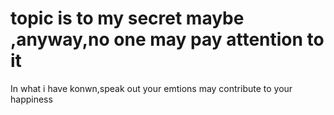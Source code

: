 # topic is to my secret maybe ,anyway,no one may pay attention to it
In what i have konwn,speak out your emtions may contribute to your happiness

